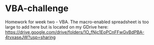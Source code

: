 # VBA-challenge
Homework for week two - VBA. The macro-enabled spreadsheet is too large to add here but is located on my GDrive here: https://drive.google.com/drive/folders/1O_fNjc1EoPCnFFwGvBdPBA-4tvxaseJW?usp=sharing
